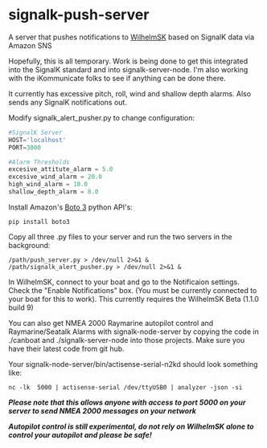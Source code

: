 # signalk-push-server
A server that pushes notifications to [WilhelmSK](https://itunes.apple.com/us/app/wilhelmsk/id1150499484?mt=8) based on SignalK data via Amazon SNS

Hopefully, this is all temporary. Work is being done to get this integrated into the SignalK standard and into signalk-server-node. I'm also working with the iKommunicate folks to see if anything can be done there.

It currently has excessive pitch, roll, wind and shallow depth alarms. Also sends any SignalK notifications out.

Modify signalk_alert_pusher.py to change configuration:

```python
#SignalK Server
HOST='localhost'
PORT=3000

#Alarm Thresholds
excesive_attitute_alarm = 5.0
excesive_wind_alarm = 20.0
high_wind_alarm = 10.0
shallow_depth_alarm = 8.0
```

Install Amazon's [Boto 3](https://aws.amazon.com/sdk-for-python/) python API's:

```
pip install boto3
```

Copy all three .py files to your server and run the two servers in the background:
```
/path/push_server.py > /dev/null 2>&1 &
/path/signalk_alert_pusher.py > /dev/null 2>&1 &
```

In WilhelmSK, connect to your boat and go to the Notificaion settings. Check the "Enable Notifications" box. (You must be currently connected to your boat for this to work).
This currently requires the WilhelmSK Beta (1.1.0 build 9)

You can also get NMEA 2000 Raymarine autopilot control and Raymarine/Seatalk Alarms with signalk-node-server by copying the code in ./canboat and ./signalk-server-node into those projects. Make sure you have their latest code from git hub.

Your signalk-node-server/bin/actisense-serial-n2kd should look something like:

```
nc -lk  5000 | actisense-serial /dev/ttyUSB0 | analyzer -json -si
```

***Please note that this allows anyone with access to port 5000 on your server to send NMEA 2000 messages on your network***

***Autopilot control is still experimental, do not rely on WilhelmSK alone to control your autopilot and please be safe!***
